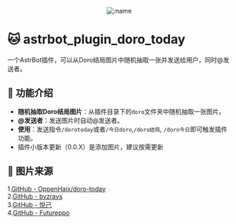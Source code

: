 </div>

<div align="center">

![:name](https://count.getloli.com/@astrbot_plugin_doro_today?name=astrbot_plugin_doro_today&theme=original-new&padding=7&offset=0&align=top&scale=1&pixelated=1&darkmode=auto)

</div>




# 🐱 astrbot_plugin_doro_today

一个AstrBot插件，可以从Doro结局图片中随机抽取一张并发送给用户，同时@发送者。

## 🚀 功能介绍

- **随机抽取Doro结局图片**：从插件目录下的`doro`文件夹中随机抽取一张图片。
- **@发送者**：发送图片时自动@发送者。
- **使用**：发送指令`/dorotoday`或者`/今日doro`,`/doro结局`, `/doro今日`即可触发插件功能。
- 插件小版本更新（0.0.X）是添加图片，建议按需更新


## 🤝 图片来源
1.[GitHub - OppenHaix/doro-today](https://github.com/OppenHaix/doro-today)<br>
2.[GitHub - bvzrays](https://github.com/bvzrays)<br>
3.[GitHub - 悦己](https://github.com/gswenxue)<br>
4.[GitHub - Futureppo](https://github.com/Futureppo)<br>